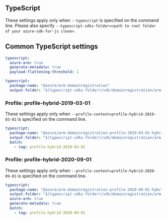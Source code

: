 ## TypeScript

These settings apply only when `--typescript` is specified on the command line.
Please also specify `--typescript-sdks-folder=<path to root folder of your azure-sdk-for-js clone>`.

## Common TypeScript settings

```yaml $(typescript)
typescript:
  azure-arm: true
  generate-metadata: true
  payload-flattening-threshold: 1
```

```yaml $(typescript) && !$(profile-content)
typescript:
  package-name: "@azure/arm-domainregistration"
  output-folder: "$(typescript-sdks-folder)/sdk/domainregistration/arm-domainregistration"
```

### Profile: profile-hybrid-2019-03-01

These settings apply only when `--profile-content=profile-hybrid-2019-03-01` is specified on the command line.

```yaml $(profile-content)=='profile-hybrid-2019-03-01'
typescript:
  package-name: "@azure/arm-domainregistration-profile-2019-03-01-hybrid"
  output-folder: "$(typescript-sdks-folder)/sdk/domainregistration/arm-domainregistration-profile-2019-03-01-hybrid"
  batch:
    - tag: profile-hybrid-2019-03-01
```

### Profile: profile-hybrid-2020-09-01

These settings apply only when `--profile-content=profile-hybrid-2020-09-01` is specified on the command line.

```yaml $(profile-content)=='profile-hybrid-2020-09-01'
typescript:
  package-name: "@azure/arm-domainregistration-profile-2020-09-01-hybrid"
  output-folder: "$(typescript-sdks-folder)/sdk/domainregistration/arm-domainregistration-profile-2020-09-01-hybrid"
  azure-arm: true
  generate-metadata: true
  batch:
    - tag: profile-hybrid-2020-09-01
```
